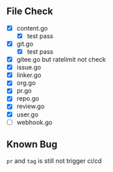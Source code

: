 ## File Check

- [x] content.go
  - [x] test pass
- [x] git.go
  - [x] test pass
- [x] gitee.go but ratelimit not check
- [x] issue.go
- [x] linker.go
- [x] org.go
- [x] pr.go
- [x] repo.go
- [x] review.go
- [x] user.go
- [ ] webhook.go

## Known Bug

`pr` and `tag` is still not trigger ci/cd
